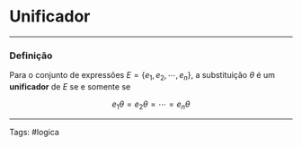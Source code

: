
# Unificador

---

### Definição

Para o conjunto de expressões $E=\{e_1,e_2,\cdots,e_n\}$, a substituição $\theta$ é um **unificador** de $E$ se e somente se

$$
e_1 \theta = e_2 \theta = \cdots = e_n \theta
$$


---

Tags: #logica

